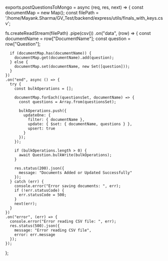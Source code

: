 exports.postQuestionsToMongo = async (req, res, next) => {
  const documentMap = new Map();
  const filePath = '/home/Mayank.Sharma/GV_Test/backend/express/utils/finals_with_keys.csv';

  fs.createReadStream(filePath)
    .pipe(csv())
    .on("data", (row) => {
      const documentName = row["DocumentName"];
      const question = row["Question"];

      if (documentMap.has(documentName)) {
        documentMap.get(documentName).add(question);
      } else {
        documentMap.set(documentName, new Set([question]));
      }
    })
    .on("end", async () => {
      try {
        const bulkOperations = [];

        documentMap.forEach((questionsSet, documentName) => {
          const questions = Array.from(questionsSet);

          bulkOperations.push({
            updateOne: {
              filter: { documentName },
              update: { $set: { documentName, questions } },
              upsert: true
            }
          });
        });

        if (bulkOperations.length > 0) {
          await Question.bulkWrite(bulkOperations);
        }

        res.status(200).json({
          message: "Documents Added or Updated Successfully"
        });
      } catch (err) {
        console.error("Error saving documents: ", err);
        if (!err.statusCode) {
          err.statusCode = 500;
        }
        next(err);
      }
    })
    .on("error", (err) => {
      console.error("Error reading CSV file: ", err);
      res.status(500).json({
        message: "Error reading CSV file",
        error: err.message
      });
    });
};
